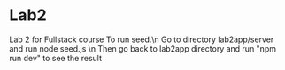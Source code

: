 # Lab2
Lab 2 for Fullstack course
To run seed.\n
Go to directory lab2app/server and run node seed.js
\n
Then go back to lab2app directory and run "npm run dev" to see the result
